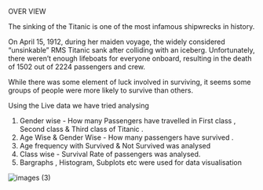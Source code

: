 
OVER VIEW

The sinking of the Titanic is one of the most infamous shipwrecks in history.

On April 15, 1912, during her maiden voyage, the widely considered “unsinkable” RMS Titanic sank after colliding with an iceberg. Unfortunately, there weren’t enough lifeboats for everyone onboard, resulting in the death of 1502 out of 2224 passengers and crew.

While there was some element of luck involved in surviving, it seems some groups of people were more likely to survive than others.

Using the Live data we have tried analysing 

1. Gender wise - How many Passengers have travelled in First class , Second class & Third class of Titanic .
2. Age Wise & Gender Wise - How many passengers have survived .
3. Age frequency with Survived & Not Survived was analysed
4. Class wise - Survival Rate of passengers was analysed.
5. Bargraphs , Histogram, Subplots etc were used for data visualisation




![images (3)](https://user-images.githubusercontent.com/94284461/142720520-9d38a337-cb8b-42ca-888d-d0cf0a793f69.jpg)




